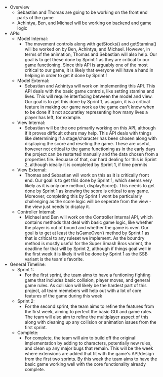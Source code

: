 *  Overview
    *  Sebastian and Thomas are going to be working on the front end parts of the game
    *  Achintya, Ben, and Michael will be working on backend and game logic
*  APIs:
    *  Model Internal: 
        *  The movement controls along with getStocks() and getStamina() will be worked
          on by Ben, Achintya, and Michael. However, in terms of the animation,
          Thomas and Sebastian will also help. Our goal is to get these done by
          Sprint 1 as they are critical to our game functioning. Since this API
          is arguably one of the most critical to our game, it is likely that
          everyone will have a hand in helping in order to get it done by Sprint 1
    *  Model External:
        *   Sebastian and Achintya will work on implementing this API. This API
          deals with the basic game controls, like setting stamina and lives. This
          will require interfacing between the model and view. Our goal is to get this
          done by Sprint 1, as again, it is a critical feature in making our game work
          as the game can't know when to be done if it not accuratley representing
          how many lives a player has left, for example.
    *  View Internal:
        *   Sebastian will be the one primarily working on this API, although if it
         proves difficult others may help. This API deals with things like determining
          if a stage/character has been chosen along with displaying the score
          and reseting the game. These are useful, however not critical to the game
          functioning as in the early days the project can be restarted manually
          and the data chosen from a properties file. Becuase of that, our
          hard dealing for this is Sprint 2, although ideally it is completed by
          Sprint 1, if time permits
    *  View External:
        *  Thomas and Sebastian will work on this as it is critically front end.
          Our goal is to get this done by Sprint 1, which seems very likely as it
          is only one method, displayScore(). This needs to get done by Sprint 1
          as knowing the score is critical to any game. Moreover, completing this
          by Sprint 1 wont be particularly challenging as the score logic will be
          seperate from the view - the view just needs to display it.
    *  Controller Internal:
        *  Michael and Ben will work on the Controller Internal API, which
          contains methods that deal with basic game logic, like whether the player
          is out of bound and whether the game is over. Our goal is to get at least
          the isGameOver() method by Sprint 1 as that is critical to any ruleset
         we implement. As the boundry method is mostly useful for the Super
          Smash Bros varient, the deadline for that will by Sprint 2, although
          if things goal well in the first week it is likely it will be done by
          Sprint 1 as the SSB variant is the team's favorite.
*   General Timeline:
    *   Sprint 1:
        *  For the first sprint, the team aims to have a funtioning fighting game
           that includes basic collision, player moves, and general game rules.
           As collision will likely be the hardest part of this project, all team
          memebers will help out with a lot of core features of the game during 
           this week
    *   Sprint 2:
        *   For the second sprint, the team aims to refine the features from the
           first week, aiming to perfect the basic GUI and game rules. The team
           will also aim to refine the multiplayer aspect of this along with cleaning
           up any collision or animation issues from the first sprint.
    *   Complete:
        *   For complete, the team will aim to build off the original implementation
           by adding to characters, potentially new rules, and clean up any major bugs
           that remain. This will be the week where extensions are added that 
          fit with the game's API/design from the first two sprints. By this week
           the team aims to have the basic game working well with the core functionality
           already complete.